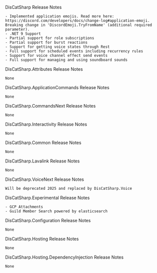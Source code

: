 DisCatSharp Release Notes

    - Implemented application emojis. Read more here: https://discord.com/developers/docs/change-log#application-emoji. Breaking change in 'DiscordEmoji.TryFromName' (additional required parameter).
    - .NET 9 Support
    - Partial support for role subscriptions
    - Partial support for burst reactions
    - Support for getting voice states through Rest
    - Full support for scheduled events including recurrency rules
    - Support for voice channel effect send events
    - Full support for managing and using soundboard sounds


DisCatSharp.Attributes Release Notes

    None


DisCatSharp.ApplicationCommands Release Notes

    None


DisCatSharp.CommandsNext Release Notes

    None

DisCatSharp.Interactivity Release Notes

    None

DisCatSharp.Common Release Notes

    None


DisCatSharp.Lavalink Release Notes

    None


DisCatSharp.VoiceNext Release Notes

    Will be deprecated 2025 and replaced by DisCatSharp.Voice


DisCatSharp.Experimental Release Notes

    - GCP Attachments
    - Guild Member Search powered by elasticsearch


DisCatSharp.Configuration Release Notes

    None


DisCatSharp.Hosting Release Notes

    None


DisCatSharp.Hosting.DependencyInjection Release Notes

    None
